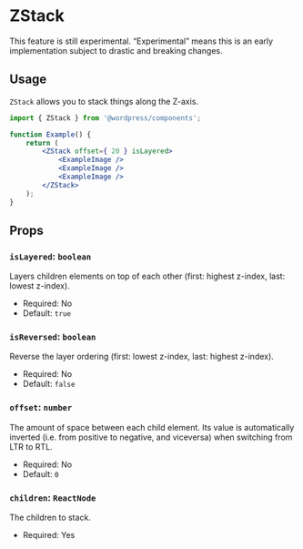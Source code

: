 # ZStack

<div class="callout callout-alert">
This feature is still experimental. “Experimental” means this is an early implementation subject to drastic and breaking changes.
</div>

## Usage

`ZStack` allows you to stack things along the Z-axis.

```jsx
import { ZStack } from '@wordpress/components';

function Example() {
	return (
		<ZStack offset={ 20 } isLayered>
			<ExampleImage />
			<ExampleImage />
			<ExampleImage />
		</ZStack>
	);
}
```

## Props

### `isLayered`: `boolean`

Layers children elements on top of each other (first: highest z-index, last: lowest z-index).

-   Required: No
-   Default: `true`

### `isReversed`: `boolean`

Reverse the layer ordering (first: lowest z-index, last: highest z-index).

-   Required: No
-   Default: `false`

### `offset`: `number`

The amount of space between each child element. Its value is automatically inverted (i.e. from positive to negative, and viceversa) when switching from LTR to RTL.

-   Required: No
-   Default: `0`

### `children`: `ReactNode`

The children to stack.

-   Required: Yes
